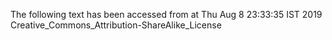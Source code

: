 The following text has been accessed from at Thu Aug 8 23:33:35 IST 2019
Creative_Commons_Attribution-ShareAlike_License
